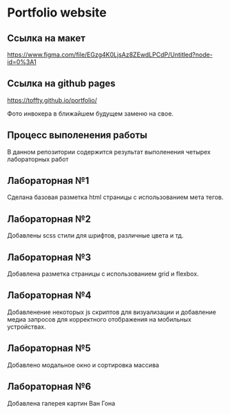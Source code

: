 # Portfolio website
## Сcылка на макет
https://www.figma.com/file/EGzg4K0LjsAz8ZEwdLPCdP/Untitled?node-id=0%3A1
## Ссылка на github pages
https://toffty.github.io/portfolio/

Фото инвокера в ближайшем будущем заменю на свое.

## Процесс выполенения работы
В данном репозитории содержится результат выполенения четырех лабораторных работ

## Лабораторная №1
Сделана базовая разметка html страницы с использованием мета тегов.
## Лабораторная №2
Добавлены scss стили для шрифтов, различные цвета и тд.
## Лабораторная №3
Добавлена разметка страницы с использованием grid и flexbox.
## Лабораторная №4
Добавленение некоторых js скриптов для визуализации и добавление медиа запросов для корректного отображения на мобильных устройствах.
## Лабораторная №5
Добавлено модальное окно и сортировка массива
## Лабораторная №6
Добавлена галерея картин Ван Гона